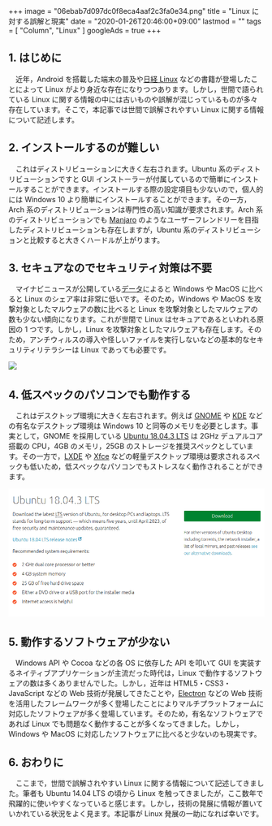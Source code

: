 +++
image = "06ebab7d097dc0f8eca4aaf2c3fa0e34.png"
title = "Linux に対する誤解と現実"
date = "2020-01-26T20:46:00+09:00"
lastmod = ""
tags = [ "Column", "Linux" ]
googleAds = true
+++

## 1. はじめに

　近年，Android を搭載した端末の普及や[日経 Linux](https://info.nikkeibp.co.jp/media/LIN/) などの書籍が登場したことによって Linux がより身近な存在になりつつあります。しかし，世間で語られている Linux に関する情報の中には古いものや誤解が混じっているものが多々存在しています。そこで，本記事では世間で誤解されやすい Linux に関する情報について記述します。

## 2. インストールするのが難しい

　これはディストリビューションに大きく左右されます。Ubuntu 系のディストリビューションですと GUI インストーラーが付属しているので簡単にインストールすることができます。インストールする際の設定項目も少ないので，個人的には Windows 10 より簡単にインストールすることができます。その一方，Arch 系のディストリビューションは専門性の高い知識が要求されます。Arch 系のディストリビューションでも [Manjaro](https://manjaro.org/) のようなユーザーフレンドリーを目指したディストリビューションも存在しますが，Ubuntu 系のディストリビューションと比較すると大きくハードルが上がります。

## 3. セキュアなのでセキュリティ対策は不要

　マイナビニュースが公開している[データ](https://news.mynavi.jp/article/20191001-902574/)によると Windows や MacOS に比べると Linux のシェア率は非常に低いです。そのため，Windows や MacOS を攻撃対象としたマルウェアの数に比べると Linux を攻撃対象としたマルウェアの数も少ない傾向になります。これが世間で Linux はセキュアであるといわれる原因の 1 つです。しかし，Linux を攻撃対象としたマルウェアも存在します。そのため，アンチウィルスの導入や怪しいファイルを実行しないなどの基本的なセキュリティリテラシーは Linux であっても必要です。

![](https://news.mynavi.jp/article/20191001-902574/images/001l.jpg)

## 4. 低スペックのパソコンでも動作する

　これはデスクトップ環境に大きく左右されます。例えば [GNOME](https://www.gnome.org/) や [KDE](https://kde.org/) などの有名なデスクトップ環境は Windows 10 と同等のメモリを必要とします。事実として，GNOME を採用している [Ubuntu 18.04.3 LTS](https://ubuntu.com/download/desktop) は 2GHz デュアルコア搭載の CPU，4GB のメモリ，25GB のストレージを推奨スペックとしています。その一方で，[LXDE](https://lxde.org/) や [Xfce](http://www.xfce.org/) などの軽量デスクトップ環境は要求されるスペックも低いため，低スペックなパソコンでもストレスなく動作されることができます。

![](05c689a05928afcab376d007271220a6.png)

## 5. 動作するソフトウェアが少ない

　Windows API や Cocoa などの各 OS に依存した API を叩いて GUI を実装するネイティブアプリケーションが主流だった時代は，Linux で動作するソフトウェアの数は多くありませんでした。しかし，近年は HTML5・CSS3・JavaScript などの Web 技術が発展してきたことや，[Electron](https://www.electronjs.org/) などの Web 技術を活用したフレームワークが多く登場したことによりマルチプラットフォームに対応したソフトウェアが多く登場しています。そのため，有名なソフトウェアであれば Linux でも問題なく動作することが多くなってきました。しかし，Windows や MacOS に対応したソフトウェアに比べると少ないのも現実です。

## 6. おわりに

　ここまで，世間で誤解されやすい Linux に関する情報について記述してきました。筆者も Ubuntu 14.04 LTS の頃から Linux を触ってきましたが，ここ数年で飛躍的に使いやすくなっていると感じます。しかし，技術の発展に情報が置いていかれている状況をよく見ます。本記事が Linux 発展の一助になれば幸いです。